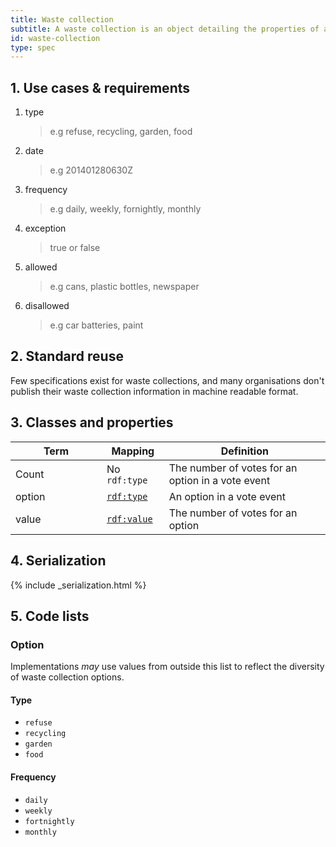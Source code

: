 ```yaml
---
title: Waste collection
subtitle: A waste collection is an object detailing the properties of a refuse and recycling collection.
id: waste-collection
type: spec
---
```


<h2 id="use-cases-and-requirements">1. Use cases &amp; requirements</h2>

1. type

    >e.g refuse, recycling, garden, food

1. date

    >e.g 201401280630Z

1. frequency

    >e.g daily, weekly, fornightly, monthly

1. exception

    >true or false

1. allowed

    >e.g cans, plastic bottles, newspaper

1. disallowed

    >e.g car batteries, paint

<h2 id="standard-reuse">2. Standard reuse</h2>

Few specifications exist for waste collections, and many organisations don't publish their waste collection information in machine readable format.

<h2 id="classes-and-properties">3. Classes and properties</h2>

<table>
  <thead>
    <tr>
      <th width="130">Term</th>
      <th>Mapping</th>
      <th>Definition</th>
    </tr>
  </thead>
  <tbody>
    <tr>
      <td>Count</td>
      <td>No <code>rdf:type</code></td>
      <td>The number of votes for an option in a vote event</td>
    </tr>
    <tr id="rdf:type">
      <td>option</td>
      <td><code><a href="http://www.w3.org/TR/rdf-schema/#ch_type" title="http://www.w3.org/1999/02/22-rdf-syntax-ns#type">rdf:type</a></code></td>
      <td>An option in a vote event</td>
    </tr>
    <tr id="rdf:value">
      <td>value</td>
      <td><code><a href="http://www.w3.org/TR/rdf-schema/#ch_value" title="http://www.w3.org/1999/02/22-rdf-syntax-ns#value">rdf:value</a></code></td>
      <td>The number of votes for an option</td>
    </tr>
  </tbody>
</table>

<h2 id="serialization">4. Serialization</h2>

{% include _serialization.html %}

<h2 id="code-lists">5. Code lists</h2>

### Option

Implementations <em class="rfc2119">may</em> use values from outside this list to reflect the diversity of waste collection options.

#### Type

* `refuse`
* `recycling`
* `garden`
* `food`

#### Frequency

* `daily`
* `weekly`
* `fortnightly`
* `monthly`